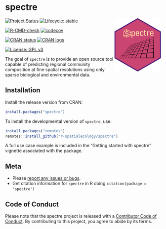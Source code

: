 
<!-- README.md is generated from README.Rmd. Please edit that file -->

# spectre

<img src="man/figures/spectre.png" align="right" width="150" />

<!-- badges: start -->

[![Project
Status](https://www.repostatus.org/badges/latest/active.svg)](https://www.repostatus.org/#active)
[![Lifecycle:
stable](https://img.shields.io/badge/lifecycle-stable-brightgreen.svg)](https://lifecycle.r-lib.org/articles/stages.html#stable)

[![R-CMD-check](https://github.com/r-spatialecology/spectre/actions/workflows/r-cmd-check.yml/badge.svg)](https://github.com/r-spatialecology/spectre/actions/workflows/r-cmd-check.yml)
[![codecov](https://codecov.io/gh/r-spatialecology/spectre/branch/main/graph/badge.svg?token=6xoTj9a1ci)](https://codecov.io/gh/r-spatialecology/spectre)

[![CRAN
status](https://www.r-pkg.org/badges/version/spectre)](https://CRAN.R-project.org/package=spectre)
[![CRAN
logs](https://cranlogs.r-pkg.org/badges/grand-total/spectre)](https://CRAN.R-project.org/package=spectre)

[![License: GPL
v3](https://img.shields.io/badge/License-GPLv3-blue.svg)](https://www.gnu.org/licenses/gpl-3.0)
<!-- badges: end -->

The goal of `spectre` is to provide an open source tool capable of
predicting regional community composition at fine spatial resolutions
using only sparse biological and environmental data.

## Installation

Install the release version from CRAN:

``` r
install.packages("spectre")
```

To install the developmental version of `spectre`, use:

``` r
install.packages("remotes")
remotes::install_github("r-spatialecology/spectre")
```

A full use case example is included in the “Getting started with
spectre” vignette associated with the package.

## Meta

  - Please [report any issues or
    bugs](https://github.com/r-spatialecology/spectre/issues/new).
  - Get citation information for `spectre` in R doing `citation(package
    = 'spectre')`

## Code of Conduct

Please note that the spectre project is released with a [Contributor
Code of
Conduct](https://contributor-covenant.org/version/2/0/CODE_OF_CONDUCT.html).
By contributing to this project, you agree to abide by its terms.
